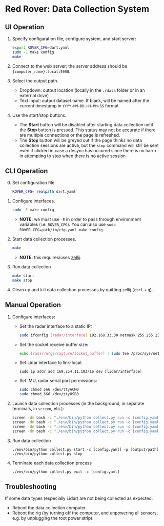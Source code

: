 # Red Rover: Data Collection System

## UI Operation

1. Specify configuration file, configure system, and start server:
    ```sh
    export ROVER_CFG=dart.yaml
    sudo -E make config
    make
    ```

2. Connect to the web server; the server address should be `{computer_name}.local:5000`.

3. Select the output path.
    - Dropdown: output location (locally in the `./data` folder or in an external drive)
    - Text input: output dataset name. If blank, will be named after the current timestamp in `YYYY-MM-DD.HH-MM-SS` format.

4. Use the start/stop buttons.
    - The **Start** button will be disabled after starting data collection until the **Stop** button is pressed. This status may not be accurate if there are multiple connections or the page is refreshed.
    - The **Stop** button will be greyed out if the page thinks no data collection sessions are active, but the `stop` command will still be sent even if clicked in case a desync has occured since there is no harm in attempting to stop when there is no active session.

## CLI Operation

0. Set configuration file.
    ```sh
    ROVER_CFG=`realpath dart.yaml`
    ```

1. Configure interfaces.
    ```sh
    sudo -E make config
    ```
    - **NOTE**: we must use `-E` in order to pass through environment variables (i.e. `ROVER_CFG`). You can also use `sudo ROVER_CFG=path/to/cfg.yaml make config`.

2. Start data collection processes.
    ```sh
    make
    ```
    - **NOTE**: this requires/uses [zellij](https://zellij.dev/).

3. Run data collection
    ```sh
    make start
    make stop
    ```

4. Clean up and kill data collection processes by quitting zellij (`ctrl` + `q`).

## Manual Operation

1. Configure interfaces:
    - Set the radar interface to a static IP:
        ```sh
        sudo ifconfig [radar/interface] 192.168.33.30 netmask 255.255.255.0
        ```
    - Set the socket receive buffer size:
        ```sh
        echo [radar/args/capture/socket_buffer] | sudo tee /proc/sys/net/core/rmem_max
        ```
    - Set Lidar interface to link-local:
        ```
        sudo ip addr add 169.254.11.103/16 dev [lidar/interface]
        ```
    - Set IMU, radar serial port permissions:
        ```sh
        sudo chmod 666 /dev/ttyACM0
        sudo chmod 666 /dev/ttyUSB0
        ```

2. Launch data collection processes (in the background, in separate terminals, in `screen`, etc.):
    ```sh
    screen -dm bash -c "./env/bin/python collect.py run -c [config.yaml] -s radar"
    screen -dm bash -c "./env/bin/python collect.py run -c [config.yaml] -s camera"
    screen -dm bash -c "./env/bin/python collect.py run -c [config.yaml] -s lidar"
    screen -dm bash -c "./env/bin/python collect.py run -c [config.yaml] -s imu"
    ```

3. Run data collection
    ```
    ./env/bin/python collect.py start -c [config.yaml] -p [output/path]
    ./env/bin/python collect.py stop
    ```

4. Terminate each data collection process
    ```
    ./env/bin/python collect.py exit -c [config.yaml]
    ```

## Troubleshooting

If some data types (especially Lidar) are not being collected as expected:
- Reboot the data collection computer.
- Reboot the rig (by turning off the computer, and unpowering all sensors, e.g. by unplugging the root power strip).

